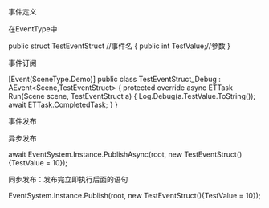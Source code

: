 事件定义

在EventType中

public struct TestEventStruct //事件名
{
    public int TestValue;//参数
}

事件订阅

[Event(SceneType.Demo)]
public class TestEventStruct_Debug : AEvent<Scene,TestEventStruct>
{
    protected override async ETTask  Run(Scene scene, TestEventStruct a)
    {
        Log.Debug(a.TestValue.ToString());
        await ETTask.CompletedTask;
    }
}

事件发布

异步发布

await EventSystem.Instance.PublishAsync(root, new TestEventStruct(){TestValue = 10});

同步发布：发布完立即执行后面的语句

EventSystem.Instance.Publish(root, new TestEventStruct(){TestValue = 10});
